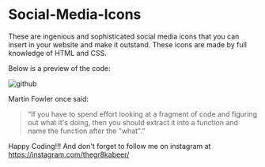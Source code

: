 # Social-Media-Icons
These are ingenious and sophisticated social media icons that you can insert in your website and make it outstand. These icons are made by full knowledge of HTML and CSS.

Below is a preview of the code:

![github](https://user-images.githubusercontent.com/64730390/86204380-cbf10600-bb80-11ea-8bc3-bce13121fce7.gif)



Martin Fowler once said:
>“If you have to spend effort looking at a fragment of code and figuring out what it's doing, then you should extract it into a function and name the function after the "what".”

Happy Coding!!! 
And don't forget to follow me on instagram at https://instagram.com/thegr8kabeer/
